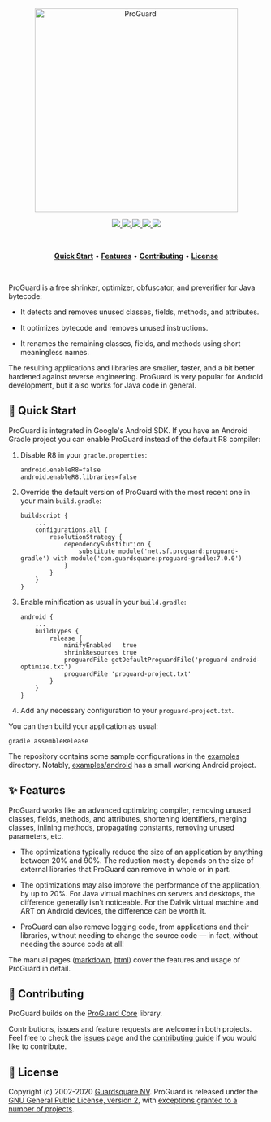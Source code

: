 <p align="center">
  <br />
  <br />
  <a href="https://www.guardsquare.com/en/products/proguard">
    <img
      src="https://www.guardsquare.com/sites/default/files/media/ProGuard-RGB-1500x436.png"
      alt="ProGuard" width="400">
  </a>
</p>

<!-- Badges -->
<p align="center">
  <!-- CI -->
  <a href="https://github.com/Guardsquare/proguard/actions?query=workflow%3A%22Continuous+Integration%22">
    <img src="https://github.com/Guardsquare/proguard/workflows/Continuous%20Integration/badge.svg">
  </a>

  <!-- Github version -->
  <a href="releases">
    <img src="https://img.shields.io/github/v/release/guardsquare/proguard">
  </a>

  <!-- Maven -->
  <a href="https://search.maven.org/search?q=g:com.guardsquare">
    <img src="https://img.shields.io/maven-central/v/com.guardsquare/proguard-parent">
  </a>

  <!-- License -->
  <a href="LICENSE">
    <img src="https://img.shields.io/github/license/guardsquare/proguard">
  </a>

  <!-- Twitter -->
  <a href="https://twitter.com/Guardsquare">
    <img src="https://img.shields.io/twitter/follow/guardsquare?style=social">
  </a>
</p>

<br />
<p align="center">
  <a href="#-quick-start"><b>Quick Start</b></a> •
  <a href="#-features"><b>Features</b></a> •
  <a href="#-contributing"><b>Contributing</b></a> •
  <a href="#-license"><b>License</b></a>
</p>
<br />

ProGuard is a free shrinker, optimizer, obfuscator, and preverifier for Java
bytecode:

* It detects and removes unused classes, fields, methods, and attributes.

* It optimizes bytecode and removes unused instructions.

* It renames the remaining classes, fields, and methods using short
  meaningless names.

The resulting applications and libraries are smaller, faster, and a bit better
hardened against reverse engineering. ProGuard is very popular for Android
development, but it also works for Java code in general.

## 🚀 Quick Start

ProGuard is integrated in Google's Android SDK. If you have an Android Gradle
project you can enable ProGuard instead of the default R8 compiler:

1. Disable R8 in your `gradle.properties`:
    ```
    android.enableR8=false
    android.enableR8.libraries=false
    ```

2. Override the default version of ProGuard with the most recent one in your
   main `build.gradle`:
    ```
    buildscript {
        ...
        configurations.all {
            resolutionStrategy {
                dependencySubstitution {
                    substitute module('net.sf.proguard:proguard-gradle') with module('com.guardsquare:proguard-gradle:7.0.0')
                }
            }
        }
    }
    ```

3. Enable minification as usual in your `build.gradle`:
    ```
    android {
        ...
        buildTypes {
            release {
                minifyEnabled   true
                shrinkResources true
                proguardFile getDefaultProguardFile('proguard-android-optimize.txt')
                proguardFile 'proguard-project.txt'
            }
        }
    }
    ```

4. Add any necessary configuration to your `proguard-project.txt`.

You can then build your application as usual:
```
gradle assembleRelease
```

The repository contains some sample configurations in the [examples](examples)
directory. Notably, [examples/android](examples/android) has a small working
Android project.

## ✨ Features

ProGuard works like an advanced optimizing compiler, removing unused classes,
fields, methods, and attributes, shortening identifiers, merging classes,
inlining methods, propagating constants, removing unused parameters, etc.

* The optimizations typically reduce the size of an application by anything
  between 20% and 90%. The reduction mostly depends on the size of external
  libraries that ProGuard can remove in whole or in part.

* The optimizations may also improve the performance of the application, by up
  to 20%. For Java virtual machines on servers and desktops, the difference
  generally isn't noticeable. For the Dalvik virtual machine and ART on
  Android devices, the difference can be worth it.

* ProGuard can also remove logging code, from applications and their
  libraries, without needing to change the source code &mdash; in fact,
  without needing the source code at all!

The manual pages ([markdown](docs/md),
[html](https://www.guardsquare.com/proguard/manual)) cover the features and usage of
ProGuard in detail.

## 🤝 Contributing

ProGuard builds on the
[ProGuard Core](https://github.com/Guardsquare/proguard-core) library.

Contributions, issues and feature requests are welcome in both projects.
Feel free to check the [issues](issues) page and the [contributing
guide](CONTRIBUTING.md) if you would like to contribute.

## 📝 License

Copyright (c) 2002-2020 [Guardsquare NV](https://www.guardsquare.com/).
ProGuard is released under the [GNU General Public License, version
2](LICENSE), with [exceptions granted to a number of
projects](docs/md/license.md).
